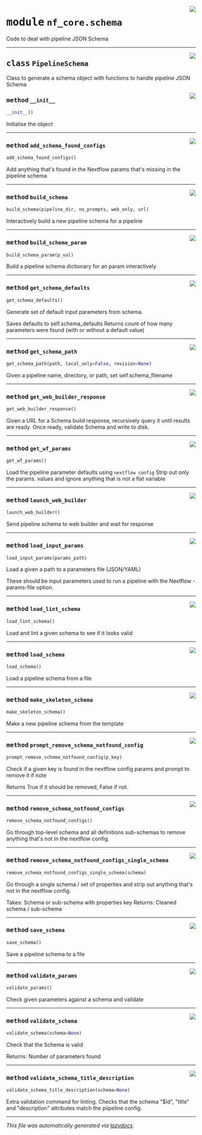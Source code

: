 <!-- markdownlint-disable -->

<a href="../../../../../../tools/nf_core/schema.py#L0"><img align="right" style="float:right;" src="https://img.shields.io/badge/-source-cccccc?style=flat-square"></a>

# <kbd>module</kbd> `nf_core.schema`

Code to deal with pipeline JSON Schema

---

<a href="../../../../../../tools/nf_core/schema.py#L25"><img align="right" style="float:right;" src="https://img.shields.io/badge/-source-cccccc?style=flat-square"></a>

## <kbd>class</kbd> `PipelineSchema`

Class to generate a schema object with functions to handle pipeline JSON Schema

<a href="../../../../../../tools/nf_core/schema.py#L29"><img align="right" style="float:right;" src="https://img.shields.io/badge/-source-cccccc?style=flat-square"></a>

### <kbd>method</kbd> `__init__`

```python
__init__()
```

Initialise the object

---

<a href="../../../../../../tools/nf_core/schema.py#L434"><img align="right" style="float:right;" src="https://img.shields.io/badge/-source-cccccc?style=flat-square"></a>

### <kbd>method</kbd> `add_schema_found_configs`

```python
add_schema_found_configs()
```

Add anything that's found in the Nextflow params that's missing in the pipeline schema

---

<a href="../../../../../../tools/nf_core/schema.py#L282"><img align="right" style="float:right;" src="https://img.shields.io/badge/-source-cccccc?style=flat-square"></a>

### <kbd>method</kbd> `build_schema`

```python
build_schema(pipeline_dir, no_prompts, web_only, url)
```

Interactively build a new pipeline schema for a pipeline

---

<a href="../../../../../../tools/nf_core/schema.py#L459"><img align="right" style="float:right;" src="https://img.shields.io/badge/-source-cccccc?style=flat-square"></a>

### <kbd>method</kbd> `build_schema_param`

```python
build_schema_param(p_val)
```

Build a pipeline schema dictionary for an param interactively

---

<a href="../../../../../../tools/nf_core/schema.py#L100"><img align="right" style="float:right;" src="https://img.shields.io/badge/-source-cccccc?style=flat-square"></a>

### <kbd>method</kbd> `get_schema_defaults`

```python
get_schema_defaults()
```

Generate set of default input parameters from schema.

Saves defaults to self.schema_defaults Returns count of how many parameters were found (with or without a default value)

---

<a href="../../../../../../tools/nf_core/schema.py#L47"><img align="right" style="float:right;" src="https://img.shields.io/badge/-source-cccccc?style=flat-square"></a>

### <kbd>method</kbd> `get_schema_path`

```python
get_schema_path(path, local_only=False, revision=None)
```

Given a pipeline name, directory, or path, set self.schema_filename

---

<a href="../../../../../../tools/nf_core/schema.py#L520"><img align="right" style="float:right;" src="https://img.shields.io/badge/-source-cccccc?style=flat-square"></a>

### <kbd>method</kbd> `get_web_builder_response`

```python
get_web_builder_response()
```

Given a URL for a Schema build response, recursively query it until results are ready. Once ready, validate Schema and write to disk.

---

<a href="../../../../../../tools/nf_core/schema.py#L346"><img align="right" style="float:right;" src="https://img.shields.io/badge/-source-cccccc?style=flat-square"></a>

### <kbd>method</kbd> `get_wf_params`

```python
get_wf_params()
```

Load the pipeline parameter defaults using `nextflow config` Strip out only the params. values and ignore anything that is not a flat variable

---

<a href="../../../../../../tools/nf_core/schema.py#L489"><img align="right" style="float:right;" src="https://img.shields.io/badge/-source-cccccc?style=flat-square"></a>

### <kbd>method</kbd> `launch_web_builder`

```python
launch_web_builder()
```

Send pipeline schema to web builder and wait for response

---

<a href="../../../../../../tools/nf_core/schema.py#L129"><img align="right" style="float:right;" src="https://img.shields.io/badge/-source-cccccc?style=flat-square"></a>

### <kbd>method</kbd> `load_input_params`

```python
load_input_params(params_path)
```

Load a given a path to a parameters file (JSON/YAML)

These should be input parameters used to run a pipeline with the Nextflow -params-file option.

---

<a href="../../../../../../tools/nf_core/schema.py#L76"><img align="right" style="float:right;" src="https://img.shields.io/badge/-source-cccccc?style=flat-square"></a>

### <kbd>method</kbd> `load_lint_schema`

```python
load_lint_schema()
```

Load and lint a given schema to see if it looks valid

---

<a href="../../../../../../tools/nf_core/schema.py#L92"><img align="right" style="float:right;" src="https://img.shields.io/badge/-source-cccccc?style=flat-square"></a>

### <kbd>method</kbd> `load_schema`

```python
load_schema()
```

Load a pipeline schema from a file

---

<a href="../../../../../../tools/nf_core/schema.py#L263"><img align="right" style="float:right;" src="https://img.shields.io/badge/-source-cccccc?style=flat-square"></a>

### <kbd>method</kbd> `make_skeleton_schema`

```python
make_skeleton_schema()
```

Make a new pipeline schema from the template

---

<a href="../../../../../../tools/nf_core/schema.py#L417"><img align="right" style="float:right;" src="https://img.shields.io/badge/-source-cccccc?style=flat-square"></a>

### <kbd>method</kbd> `prompt_remove_schema_notfound_config`

```python
prompt_remove_schema_notfound_config(p_key)
```

Check if a given key is found in the nextflow config params and prompt to remove it if note

Returns True if it should be removed, False if not.

---

<a href="../../../../../../tools/nf_core/schema.py#L377"><img align="right" style="float:right;" src="https://img.shields.io/badge/-source-cccccc?style=flat-square"></a>

### <kbd>method</kbd> `remove_schema_notfound_configs`

```python
remove_schema_notfound_configs()
```

Go through top-level schema and all definitions sub-schemas to remove anything that's not in the nextflow config.

---

<a href="../../../../../../tools/nf_core/schema.py#L391"><img align="right" style="float:right;" src="https://img.shields.io/badge/-source-cccccc?style=flat-square"></a>

### <kbd>method</kbd> `remove_schema_notfound_configs_single_schema`

```python
remove_schema_notfound_configs_single_schema(schema)
```

Go through a single schema / set of properties and strip out anything that's not in the nextflow config.

Takes: Schema or sub-schema with properties key Returns: Cleaned schema / sub-schema

---

<a href="../../../../../../tools/nf_core/schema.py#L120"><img align="right" style="float:right;" src="https://img.shields.io/badge/-source-cccccc?style=flat-square"></a>

### <kbd>method</kbd> `save_schema`

```python
save_schema()
```

Save a pipeline schema to a file

---

<a href="../../../../../../tools/nf_core/schema.py#L156"><img align="right" style="float:right;" src="https://img.shields.io/badge/-source-cccccc?style=flat-square"></a>

### <kbd>method</kbd> `validate_params`

```python
validate_params()
```

Check given parameters against a schema and validate

---

<a href="../../../../../../tools/nf_core/schema.py#L170"><img align="right" style="float:right;" src="https://img.shields.io/badge/-source-cccccc?style=flat-square"></a>

### <kbd>method</kbd> `validate_schema`

```python
validate_schema(schema=None)
```

Check that the Schema is valid

Returns: Number of parameters found

---

<a href="../../../../../../tools/nf_core/schema.py#L216"><img align="right" style="float:right;" src="https://img.shields.io/badge/-source-cccccc?style=flat-square"></a>

### <kbd>method</kbd> `validate_schema_title_description`

```python
validate_schema_title_description(schema=None)
```

Extra validation command for linting. Checks that the schema "$id", "title" and "description" attributes match the piipeline config.

---

_This file was automatically generated via [lazydocs](https://github.com/ml-tooling/lazydocs)._
